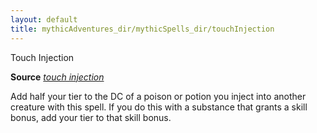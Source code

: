 ```yaml
---
layout: default
title: mythicAdventures_dir/mythicSpells_dir/touchInjection
---
```

Touch Injection

**Source** [_touch injection_](ultimateCombat_dir/spells_dir/touchInjection#_touch-injection)

Add half your tier to the DC of a poison or potion you inject into another creature with this spell. If you do this with a substance that grants a skill bonus, add your tier to that skill bonus.

